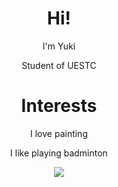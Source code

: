 <div align=center>

<h1 align="center">Hi!</h1>

<p align="center">I'm Yuki</p>

<p align="center">Student of UESTC</p>

<h1 align="center">Interests</h1>

<p align="center">I love painting</p>

<p align="center">I like playing badminton</p>


<img align="center" src="https://github-readme-stats.vercel.app/api?username=Yukiyousa&show_icons=true">

</div>
